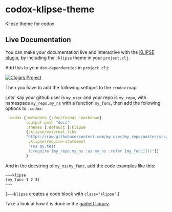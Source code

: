 # codox-klipse-theme
Klipse theme for codox

## Live Documentation

You can make your documentation live and interactive with the 
[KLIPSE plugin](https://github.com/viebel/klipse), by including the 
`:klipse` theme in your `project.clj`.

Add this to your `dev-dependencies` in `project.clj`:

[![Clojars Project](https://img.shields.io/clojars/v/viebel/codox-klipse-theme.svg)](https://clojars.org/viebel/codox-klipse-theme)

Then you have to add the following settigns to the `:codox` map


Lets' say your github user is `my_user` and your repo is `my_repo`, 
with namespace `my_repo.my_ns` with a function `my_func`, then add 
the following options to `:codox`:

```clojure
 :codox {:metadata {:doc/format :markdown}
         :output-path "docs"
         :themes [:default [:klipse
         {:klipse/external-libs
         "https://raw.githubusercontent.com/my_user/my_repo/master/src/"
          :klipse/require-statement
          "(ns my.test
          (:require [my_repo.my_ns :as my_ns :refer [my_func]]))"]]
         }
```

And in the docstring of `my_ns/my_func`, add the code examples like this:

    ~~~klipse
    (my_func 1 2 3)
    ~~~

(`~~~klipse` creates a code block with `class="klipse"`.)

Take a look at how it is done in the
[gadjett library](https://github.com/viebel/gadjett).
